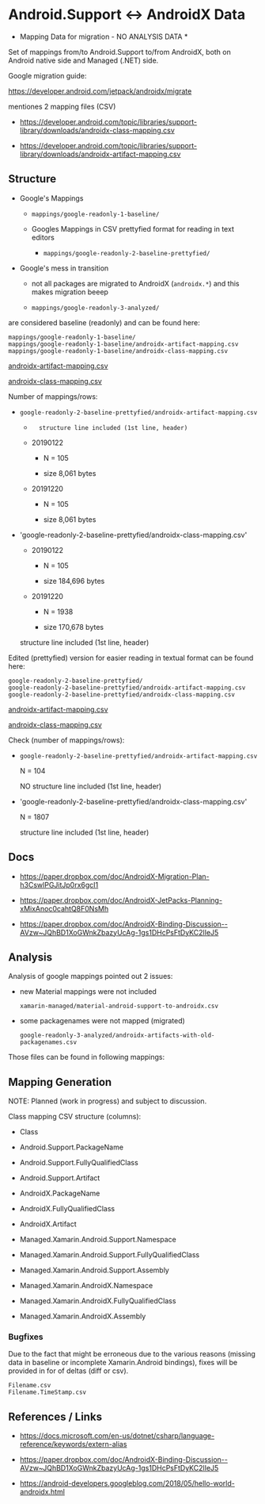﻿# Android.Support <-> AndroidX Data

* Mapping Data for migration - NO ANALYSIS DATA *

Set of mappings from/to Android.Support to/from AndroidX, both on Android native side and Managed 
(.NET) side.

Google migration guide: 

https://developer.android.com/jetpack/androidx/migrate

mentiones 2 mapping files (CSV)

*   https://developer.android.com/topic/libraries/support-library/downloads/androidx-class-mapping.csv

*   https://developer.android.com/topic/libraries/support-library/downloads/androidx-artifact-mapping.csv

## Structure

*   Google's Mappings

    *   `mappings/google-readonly-1-baseline/`

    *  Googles Mappings in CSV prettyfied format for reading in text editors 

        *   `mappings/google-readonly-2-baseline-prettyfied/`

*   Google's mess in transition

    *   not all packages are migrated to AndroidX (`androidx.*`) and this makes migration beeep

    *   `mappings/google-readonly-3-analyzed/`







are considered baseline (readonly) and can be found here:

```
mappings/google-readonly-1-baseline/
mappings/google-readonly-1-baseline/androidx-artifact-mapping.csv
mappings/google-readonly-1-baseline/androidx-class-mapping.csv
```




[androidx-artifact-mapping.csv](mappings/google-readonly-1-baseline/androidx-artifact-mapping.csv)

[androidx-class-mapping.csv](mappings/google-readonly-1-baseline/androidx-class-mapping.csv)

Number of mappings/rows:

*   `google-readonly-2-baseline-prettyfied/androidx-artifact-mapping.csv`

    *       structure line included (1st line, header)

    *   20190122 
    
        *   N = 105

        *   size 8,061 bytes

    *   20191220 
    
        *   N = 105

        *   size 8,061 bytes


*   'google-readonly-2-baseline-prettyfied/androidx-class-mapping.csv'

    *   20190122 
    
        *   N = 105

        *   size 184,696 bytes

    *   20191220 
    
        *   N = 1938

        *   size 170,678 bytes


    structure line included (1st line, header)

Edited (prettyfied) version for easier reading in textual format can be found here:

```
google-readonly-2-baseline-prettyfied/
google-readonly-2-baseline-prettyfied/androidx-artifact-mapping.csv
google-readonly-2-baseline-prettyfied/androidx-class-mapping.csv
```

[androidx-artifact-mapping.csv](mappings/google-readonly-2-baseline-prettyfied/androidx-artifact-mapping.csv)

[androidx-class-mapping.csv](mappings/google-readonly-2-baseline-prettyfied/androidx-class-mapping.csv)


Check (number of mappings/rows):

*   `google-readonly-2-baseline-prettyfied/androidx-artifact-mapping.csv`

    N = 104

    NO structure line included (1st line, header)

*   'google-readonly-2-baseline-prettyfied/androidx-class-mapping.csv'

    N = 1807

    structure line included (1st line, header)

## Docs

*   https://paper.dropbox.com/doc/AndroidX-Migration-Plan-h3CswlPGJitJp0rx6gcI1

*   https://paper.dropbox.com/doc/AndroidX-JetPacks-Planning-xMixAnoc0cahtQ8F0NsMh

*   https://paper.dropbox.com/doc/AndroidX-Binding-Discussion--AVzw~JQhBD1XoGWnkZbazyUcAg-1gs1DHcPsFtDyKC2lIeJ5



## Analysis

Analysis of google mappings pointed out 2 issues:

*   new Material mappings were not included

    `xamarin-managed/material-android-support-to-androidx.csv`

*   some packagenames were not mapped (migrated)

    `google-readonly-3-analyzed/androidx-artifacts-with-old-packagenames.csv`

Those files can be found in following mappings:



## Mapping Generation

NOTE: Planned (work in progress) and subject to discussion.

Class mapping CSV structure (columns):

*   Class

*   Android.Support.PackageName

*   Android.Support.FullyQualifiedClass

*   Android.Support.Artifact

*   AndroidX.PackageName

*   AndroidX.FullyQualifiedClass

*   AndroidX.Artifact

*   Managed.Xamarin.Android.Support.Namespace

*   Managed.Xamarin.Android.Support.FullyQualifiedClass

*   Managed.Xamarin.Android.Support.Assembly

*   Managed.Xamarin.AndroidX.Namespace

*   Managed.Xamarin.AndroidX.FullyQualifiedClass

*   Managed.Xamarin.AndroidX.Assembly


### Bugfixes 

Due to the fact that might be erroneous due to the various reasons (missing data in baseline or incomplete 
Xamarin.Android bindings), fixes will be provided in for of deltas (diff or csv).

```
Filename.csv
Filename.TimeStamp.csv
```


## References / Links

*   https://docs.microsoft.com/en-us/dotnet/csharp/language-reference/keywords/extern-alias

*   https://paper.dropbox.com/doc/AndroidX-Binding-Discussion--AVzw~JQhBD1XoGWnkZbazyUcAg-1gs1DHcPsFtDyKC2lIeJ5

*   https://android-developers.googleblog.com/2018/05/hello-world-androidx.html

